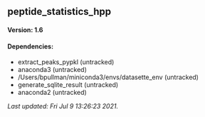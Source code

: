 ## peptide_statistics_hpp

#### Version: 1.6

#### Dependencies: 
* extract_peaks_pypkl (untracked)
* anaconda3 (untracked)
* /Users/bpullman/miniconda3/envs/datasette_env (untracked)
* generate_sqlite_result (untracked)
* anaconda2 (untracked)

_Last updated: Fri Jul  9 13:26:23 2021._

<data id=CCMS_DEPLOYMENTS_HEADER_BREAK_ELEMENT_CAUTION_ANYTHING_ABOVE_WILL_BE_AUTOGENERATED />





